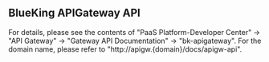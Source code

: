 ## BlueKing APIGateway API

For details, please see the contents of "PaaS Platform-Developer Center" -> "API Gateway" -> "Gateway API Documentation" -> "bk-apigateway". For the domain name, please refer to "http://apigw.{domain}/docs/apigw-api".